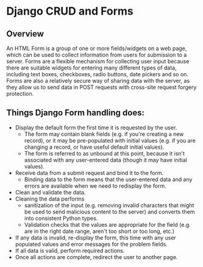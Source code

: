 # Django CRUD and Forms

## Overview

An HTML Form is a group of one or more fields/widgets on a web page, which can be used to collect information from users for submission to a server. Forms are a flexible mechanism for collecting user input because there are suitable widgets for entering many different types of data, including text boxes, checkboxes, radio buttons, date pickers and so on. Forms are also a relatively secure way of sharing data with the server, as they allow us to send data in POST requests with cross-site request forgery protection.

## Things Django Form handling does:

- Display the default form the first time it is requested by the user.
  - The form may contain blank fields (e.g. if you're creating a new record), or it may be pre-populated with initial values (e.g. if you are changing a record, or have useful default initial values).
  - The form is referred to as unbound at this point, because it isn't associated with any user-entered data (though it may have initial values).
- Receive data from a submit request and bind it to the form.
  - Binding data to the form means that the user-entered data and any errors are available when we need to redisplay the form.
- Clean and validate the data.
- Cleaning the data performs
  - sanitization of the input (e.g. removing invalid characters that might be used to send malicious content to the server) and converts them into consistent Python types.
  - Validation checks that the values are appropriate for the field (e.g. are in the right date range, aren't too short or too long, etc.)
- If any data is invalid, re-display the form, this time with any user populated values and error messages for the problem fields.
- If all data is valid, perform required actions.
- Once all actions are complete, redirect the user to another page.
